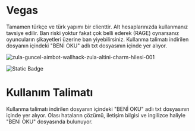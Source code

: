 # Vegas

Tamamen türkçe ve türk yapımı bir clienttir. Alt hesaplarınızda kullanmanız tavsiye edilir. 
Ban riski yoktur fakat çok belli ederek (RAGE) oynarsanız oyuncuların şikayetleri üzerine ban yiyebilirsiniz.
Kullanma talimatı indirilen dosyanın içindeki "BENİ OKU" adlı txt dosyasının içinde yer alıyor.


![zula-guncel-aimbot-wallhack-zula-altini-charm-hilesi-001](https://github.com/theEkmek/Vegas/assets/107804517/3e3ae4fb-f8b5-45e1-bc8d-447027a87156)



![Static Badge](https://img.shields.io/badge/DOWNLOAD_V1.4-black?style=for-the-badge&logo=accenture&logoColor=white&label=%E2%80%8F%E2%80%8F%E2%80%8F%E2%80%8F%E2%80%8F%E2%80%8F%E2%80%8F%E2%80%8F%20%20%20&labelColor=grey&color=green&link=[https://ay.link/ZyFnD](https://ay.link/82CKJl))



# Kullanım Talimatı

Kullanma talimatı indirilen dosyanın içindeki "BENİ OKU" adlı txt dosyasının içinde yer alıyor.
Olası hataların çözümü, iletişim bilgisi ve ingilizce haliyle "BENİ OKU" dosyasında bulunuyor.
